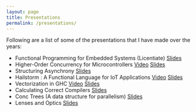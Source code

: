 ```yaml
---
layout: page
title: Presentations
permalink: /presentations/
---
```


Following are a list of some of the presentations that I have made over the years:

- Functional Programming for Embedded Systems (Licentiate) [Slides](https://chalmersuniversity.box.com/s/idaan5dkn9hlva1ep21the977bmfn916)
- Higher-Order Concurrency for Microcontrollers [Video](https://youtu.be/UKs2PiY3n54) [Slides](https://abhiroop.github.io/slides/HigherOrderConcurrencyMPLR.pptx)
- Structuring Asynchrony [Slides](https://abhiroop.github.io/slides/StructuringAsynchrony.pptx)
- Hailstorm : A Functional Language for IoT Applications [Video](https://www.youtube.com/watch?v=hU-25Vup3PQ) [Slides](https://abhiroop.github.io/slides/Hailstorm_PPDP.pptx)
- Vectorization in GHC [Video](https://skillsmatter.com/skillscasts/12300-vectorization-in-haskell) [Slides](https://abhiroop.github.io/mastersthesis.html#/)
- Calculating Correct Compilers [Slides](https://abhiroop.github.io/calculatecompilers#/)
- Conc Trees (A data structure for parallelism) [Slides](https://abhiroop.github.io/conc#/)
- Lenses and Optics [Slides](https://abhiroop.github.io/presentation#/)
